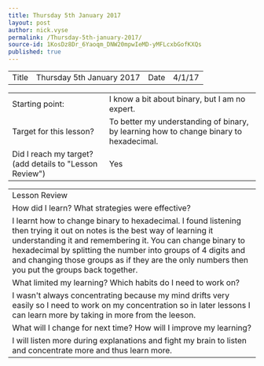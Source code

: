 ```yaml
---
title: Thursday 5th January 2017
layout: post
author: nick.vyse
permalink: /Thursday-5th-january-2017/
source-id: 1KosDz8Dr_6Yaoqm_DNW20mpwIeMD-yMFLcxbGofKXQs
published: true
---
```

<table>
  <tr>
    <td>Title</td>
    <td>Thursday 5th January 2017</td>
    <td>Date</td>
    <td>4/1/17</td>
  </tr>
</table>


<table>
  <tr>
    <td>Starting point:</td>
    <td>I know a bit about binary, but I am no expert.</td>
  </tr>
  <tr>
    <td>Target for this lesson?</td>
    <td>To better my understanding of binary, by learning how to change binary to hexadecimal.</td>
  </tr>
  <tr>
    <td>Did I reach my target? 
(add details to "Lesson Review")</td>
    <td>Yes </td>
  </tr>
</table>


<table>
  <tr>
    <td>Lesson Review</td>
  </tr>
  <tr>
    <td>How did I learn? What strategies were effective? </td>
  </tr>
  <tr>
    <td>I learnt how to change binary to hexadecimal. I found listening then trying it out on notes is the best way of learning it understanding it and remembering it. You can change binary to hexadecimal by splitting the number into groups of 4 digits and and changing those groups as if they are the only numbers then you put the groups back together.</td>
  </tr>
  <tr>
    <td>What limited my learning? Which habits do I need to work on? </td>
  </tr>
  <tr>
    <td>I wasn't always concentrating because my mind drifts very easily so I need to work on my concentration so in later lessons I can learn more by taking in more from the leeson.</td>
  </tr>
  <tr>
    <td>What will I change for next time? How will I improve my learning?</td>
  </tr>
  <tr>
    <td>I will listen more during explanations and fight my brain to listen and concentrate more and thus learn more.</td>
  </tr>
</table>


